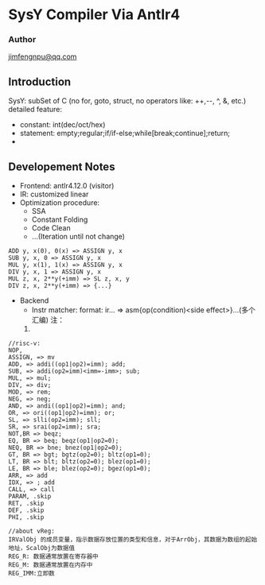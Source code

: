 # SysY Compiler Via Antlr4
### Author
jimfengnpu@qq.com
## Introduction
SysY: subSet of C (no for, goto, struct, no operators like: ++,--, ^, &, etc.)
detailed feature:
+ constant: int(dec/oct/hex)
+ statement: empty;regular;if/if-else;while[break;continue];return;
+ 
## Developement Notes

+ Frontend: antlr4.12.0 (visitor)
+ IR: customized linear
+ Optimization procedure:
    - SSA
    - Constant Folding
    - Code Clean
    - ...(Iteration until not change)
```
ADD y, x(0), 0(x) => ASSIGN y, x
SUB y, x, 0 => ASSIGN y, x
MUL y, x(1), 1(x) => ASSIGN y, x
DIV y, x, 1 => ASSIGN y, x
MUL z, x, 2**y(+imm) => SL z, x, y
DIV z, x, 2**y(+imm) => {...}
```
+ Backend
    - Instr matcher:
format: ir... => asm{op(condition)\<side effect\>}...(多个汇编)
注：
    1. 
```
//risc-v:
NOP, 
ASSIGN, => mv
ADD, => addi((op1|op2)=imm); add;
SUB, => addi(op2=imm)<imm=-imm>; sub; 
MUL, => mul;
DIV, => div;
MOD, => rem;
NEG, => neg;
AND, => andi((op1|op2)=imm); and;
OR, => ori((op1|op2)=imm); or;
SL, => slli(op2=imm); sll;
SR, => srai(op2=imm); sra;
NOT,BR => beqz;
EQ, BR => beq; beqz(op1|op2=0);
NEQ, BR => bne; bnez(op1|op2=0);
GT, BR => bgt; bgtz(op2=0); bltz(op1=0);
LT, BR => blt; bltz(op2=0); blez(op1=0);
LE, BR => ble; blez(op2=0); bgez(op1=0);
ARR, => add
IDX, => ; add
CALL, => call
PARAM, .skip
RET, .skip
DEF, .skip
PHI, .skip

//about vReg:
IRValObj 的成员变量，指示数据存放位置的类型和信息，对于ArrObj，其数据为数组的起始地址，ScalObj为数据值
REG_R: 数据通常放置在寄存器中
REG_M: 数据通常放置在内存中
REG_IMM:立即数
```